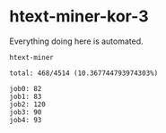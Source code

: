 # htext-miner-kor-3

Everything doing here is automated.

```
htext-miner

total: 468/4514 (10.367744793974303%)

job0: 82
job1: 83
job2: 120
job3: 90
job4: 93
```